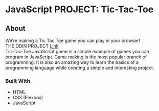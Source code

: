 # JavaScript PROJECT: Tic-Tac-Toe
## About
We’re making a Tic Tac Toe game you can play in your browser!<br>
THE ODIN PROJECT [Link](https://www.theodinproject.com/lessons/node-path-javascript-tic-tac-toe)<br>
Tic-Tac-Toe JavaScript game is a simple example of games you can program in JavaScript. Game making is the most popular branch of programming. It is also an amazing way to learn the basics of a programming language while creating a simple and interesting project.
### Built With
- HTML <br>
- CSS (Flexbox) <br>
- JavaScript<br>
